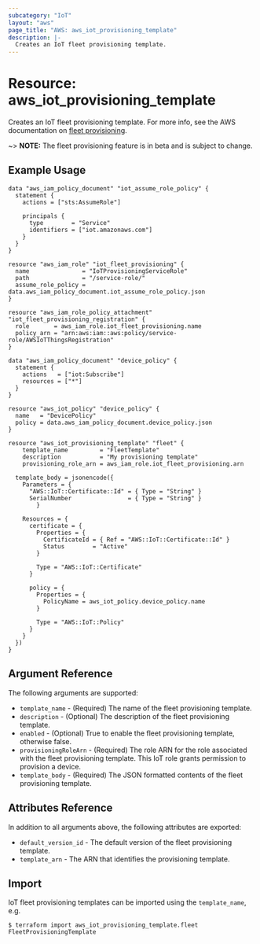 ```yaml
---
subcategory: "IoT"
layout: "aws"
page_title: "AWS: aws_iot_provisioning_template"
description: |-
  Creates an IoT fleet provisioning template.
---
```


# Resource: aws_iot_provisioning_template

Creates an IoT fleet provisioning template. For more info, see the AWS documentation on [fleet provisioning](https://docs.aws.amazon.com/iot/latest/developerguide/provision-wo-cert.html).

~> **NOTE:** The fleet provisioning feature is in beta and is subject to change.

## Example Usage

```hcl
data "aws_iam_policy_document" "iot_assume_role_policy" {
  statement {
    actions = ["sts:AssumeRole"]

    principals {
      type        = "Service"
      identifiers = ["iot.amazonaws.com"]
    }
  }
}

resource "aws_iam_role" "iot_fleet_provisioning" {
  name               = "IoTProvisioningServiceRole"
  path               = "/service-role/"
  assume_role_policy = data.aws_iam_policy_document.iot_assume_role_policy.json
}

resource "aws_iam_role_policy_attachment" "iot_fleet_provisioning_registration" {
  role       = aws_iam_role.iot_fleet_provisioning.name
  policy_arn = "arn:aws:iam::aws:policy/service-role/AWSIoTThingsRegistration"
}

data "aws_iam_policy_document" "device_policy" {
  statement {
    actions   = ["iot:Subscribe"]
    resources = ["*"]
  }
}

resource "aws_iot_policy" "device_policy" {
  name   = "DevicePolicy"
  policy = data.aws_iam_policy_document.device_policy.json
}

resource "aws_iot_provisioning_template" "fleet" {
	template_name         = "FleetTemplate"
	description           = "My provisioning template"
	provisioning_role_arn = aws_iam_role.iot_fleet_provisioning.arn

  template_body = jsonencode({
    Parameters = {
      "AWS::IoT::Certificate::Id" = { Type = "String" }
      SerialNumber                = { Type = "String" }
		}

    Resources = {
      certificate = {
        Properties = {
          CertificateId = { Ref = "AWS::IoT::Certificate::Id" }
          Status        = "Active"
        }

        Type = "AWS::IoT::Certificate"
      }

      policy = {
        Properties = {
          PolicyName = aws_iot_policy.device_policy.name
        }

        Type = "AWS::IoT::Policy"
      }
    }
  })
}
```

## Argument Reference

The following arguments are supported:

* `template_name` - (Required) The name of the fleet provisioning template.
* `description` - (Optional) The description of the fleet provisioning template.
* `enabled` - (Optional) True to enable the fleet provisioning template, otherwise false.
* `provisioningRoleArn` - (Required) The role ARN for the role associated with the fleet provisioning template. This IoT role grants permission to provision a device.
* `template_body` - (Required) The JSON formatted contents of the fleet provisioning template.

## Attributes Reference

In addition to all arguments above, the following attributes are exported:

* `default_version_id` - The default version of the fleet provisioning template.
* `template_arn` - The ARN that identifies the provisioning template.

## Import

IoT fleet provisioning templates can be imported using the `template_name`, e.g.

```
$ terraform import aws_iot_provisioning_template.fleet FleetProvisioningTemplate
```
